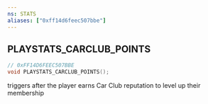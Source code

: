 ```yaml
---
ns: STATS
aliases: ["0xff14d6feec507bbe"]
---
```

## PLAYSTATS_CARCLUB_POINTS

```c
// 0xFF14D6FEEC507BBE
void PLAYSTATS_CARCLUB_POINTS();
```

triggers after the player earns Car Club reputation to level up their membership

